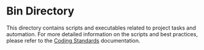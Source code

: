 # Bin Directory

This directory contains scripts and executables related to project tasks and automation. For more detailed information on the scripts and best practices, please refer to the [Coding Standards](../docs/coding-standards.md) documentation.
